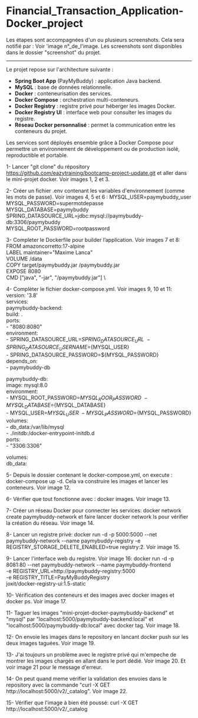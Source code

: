 # Financial_Transaction_Application-Docker_project

Les étapes sont accompagnées d'un ou plusieurs screenshots. Cela sera notifié par : Voir 'image n°_de_l'image.
Les screenshots sont disponibles dans le dossier "screenshot" du projet.

----------------------------------------------------------------------------------------------------------

Le projet repose sur l'architecture suivante :

- **Spring Boot App** (PayMyBuddy) : application Java backend.
- **MySQL** : base de données relationnelle.
- **Docker** : conteneurisation des services.
- **Docker Compose** : orchestration multi-conteneurs.
- **Docker Registry** : registre privé pour héberger les images Docker.
- **Docker Registry UI** : interface web pour consulter les images du registre.
- **Réseau Docker personnalisé** : permet la communication entre les conteneurs du projet.

Les services sont déployés ensemble grâce à Docker Compose pour permettre un environnement de développement ou de production isolé, reproductible et portable.

1- Lancer "git clone" du répository https://github.com/eazytraining/bootcamp-project-update.git et aller dans le mini-projet docker. Voir images 1, 2 et 3.

2- Créer un fichier .env contenant les variables d'environnement (comme les mots de passe). Voir images 4, 5 et 6 :
MYSQL_USER=paymybuddy_user \
MYSQL_PASSWORD=supermotdepasse \
MYSQL_DATABASE=paymybuddy \
SPRING_DATASOURCE_URL=jdbc:mysql://paymybuddy-db:3306/paymybuddy \
MYSQL_ROOT_PASSWORD=rootpassword

3- Completer le Dockerfile pour builder l’application. Voir images 7 et 8:
FROM amazoncorretto:17-alpine \
LABEL maintainer="Maxime Lanca" \
VOLUME /data \
COPY target/paymybuddy.jar /paymybuddy.jar \
EXPOSE 8080 \
CMD ["java", "-jar", "/paymybuddy.jar"] \

4- Complèter le fichier docker-compose.yml. Voir images 9, 10 et 11:
version: '3.8' \
services: \
  paymybuddy-backend: \
    build: . \
    ports: \
      - "8080:8080" \
    environment: \
      - SPRING_DATASOURCE_URL=${SPRING_DATASOURCE_URL} \
      - SPRING_DATASOURCE_USERNAME=${MYSQL_USER} \
      - SPRING_DATASOURCE_PASSWORD=${MYSQL_PASSWORD} \
    depends_on: \
      - paymybuddy-db 

  paymybuddy-db: \
    image: mysql:8.0 \
    environment: \
	- MYSQL_ROOT_PASSWORD=${MYSQL_ROOR_PASSWORD} \
	- MYSQL_DATABASE=${MYSQL_DATABASE} \
    	- MYSQL_USER=${MYSQL_USER} \
    	- MYSQL_PASSWORD=${MYSQL_PASSWORD} \
    volumes: \
      - db_data:/var/lib/mysql \
      - ./initdb:/docker-entrypoint-initdb.d \
    ports: \
      - "3306:3306" 

volumes: \
  db_data: 

5- Depuis le dossier contenant le docker-compose.yml, on execute : docker-compose up -d. Cela va construire les images et lancer les conteneurs. Voir image 12.

6- Vérifier que tout fonctionne avec : docker images. Voir image 13.

7- Créer un réseau Docker pour connecter les services: docker network create paymybuddy-network et faire lancer docker network ls pour vérifier la création du réseau. Voir image 14.

8- Lancer un registre privé: docker run -d -p 5000:5000 --net paymybuddy-network --name paymybuddy-registry -e REGISTRY_STORAGE_DELETE_ENABLED=true registry:2. Voir image 15.

9- Lancer l'interface web du registre. Voir image 16: docker run -d -p 8081:80 --net paymybuddy-network --name paymybuddy-frontend \
  -e REGISTRY_URL=http://paymybuddy-registry:5000 \
  -e REGISTRY_TITLE=PayMyBuddyRegistry \
  joxit/docker-registry-ui:1.5-static

10- Vérification des conteneurs et des images avec docker images et docker ps. Voir image 17.

11- Taguer les images "mini-projet-docker-paymybuddy-backend" et "mysql" par "localhost:5000/paymybuddy-backend:local" et "localhost:5000/paymybuddy-db:local" avec docker tag. Voir image 18.

12- On envoie les images dans le repository en lancant docker push sur les deux images taguées. Voir image 19.

13- J'ai toujours un problème avec le registre privé qui m'empeche de montrer les images chargés  en allant dans le port dédié. Voir image 20. Et voir image 21 pour le message d'erreur.

14- On peut quand meme vérifier la validation des envoies dans le repository avec la commande "curl -X GET http://localhost:5000/v2/_catalog". Voir image 22.

15- Vérifier que l'image à bien été poussé: curl -X GET http://localhost:5000/v2/_catalog

